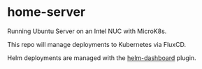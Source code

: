 # home-server

Running Ubuntu Server on an Intel NUC with MicroK8s.

This repo will manage deployments to Kubernetes via FluxCD.

Helm deployments are managed with the [helm-dashboard](https://github.com/komodorio/helm-dashboard) plugin. 